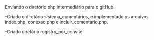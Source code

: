 Enviando o diretório php intermediário para o gitHub.

-Criado o diretório sistema_comentários, e implementado os arquivos index.php, conexao.php e incluir_comentario.php.

-Criado diretório registro_por_convite